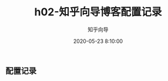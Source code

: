 ﻿---
title: h02-知乎向导博客配置记录
date: 2020-05-23 8:10:00
author: 知乎向导
top: false
cover: false
toc: false
mathjax: false
summary: 我是一颗螺丝钉，哪里需要哪里拧...
categories: 修订履历
tags:
  - 修订履历
---

## 配置记录

